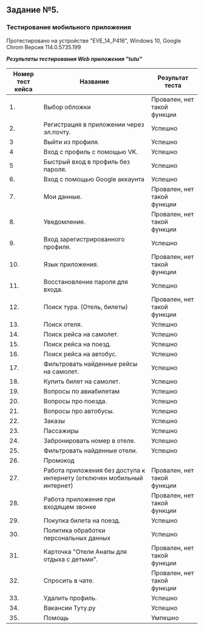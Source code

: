 ## Задание №5. 
### Тестирование мобильного приложения

Протестировано на устройстве "EVE_14_P416", Windows 10, Google Chrom Версия 114.0.5735.199 

___Результаты тестирования Web приложения "tutu"___

| Номер тест кейса | Название | Результат теста|
|--------|--------|--------|
|1. |Выбор обложки|Провален, нет такой функции|
|2. |Регистрация в приложении через эл.почту.|Успешно|
|3	|Выйти из профиля.|Успешно|
|4	|Вход с профиль с помощью VK.|Успешно|
|5	|Быстрый вход в профиль без пароля.|Успешно|
|6. |Вход с помощью Google аккаунта|Успешно|
|7. |Мои данные.|Провален, нет такой функции|
|8. |Уведомление.|Провален, нет такой функции|
|9. |Вход зарегистрированного профиля.|Успешно|
|10. |Язык приложения.|Провален, нет такой функции|
|11. |Восстановление пароля для входа.|Успешно|
|12. |Поиск тура. (Отель, билеты)|Провален, нет такой функции|
|13. |Поиск отеля.|Успешно|
|14. |Поиск рейса на самолет.|Успешно|
|15. |Поиск рейса на поезд.|Успешно|
|16. |Поиск рейса на автобус.|Успешно|
|17. |Фильтровать найденные рейсы на самолет.|Успешно|
|18. |Купить билет на самолет.|Успешно|
|19. |Вопросы по авиабилетам|Успешно|
|20. |Вопросы про поезда.|Успешно|
|21. |Вопросы про автобусы.|Успешно|
|22. |Заказы|Успешно|
|23. |Пассажиры|Успешно|
|24. |Забронировать номер в отеле.|Успешно|
|25. |Фильтровать найденные отели.|Успешно|
|26. |Промокод||
|27. |Работа приложения без доступа к интернету (отключен мобильный интернет)|Провален, нет такой функции|
|28. |Работа приложения при входящем звонке|Провален, нет такой функции|
|29. |Покупка билета на поезд.|Успешно|
|30. |Политика обработки персональных данных|Успешно|
|31. |Карточка "Отели Анапы для отдыха с детьми".|Провален, нет такой функции|
|32. |Спросить в чате.|Провален, нет такой функции|
|33. |Удалить профиль.|Успешно|
|34. |Вакансии Туту.ру|Успешно|
|35. |Помощь|Умпешно|